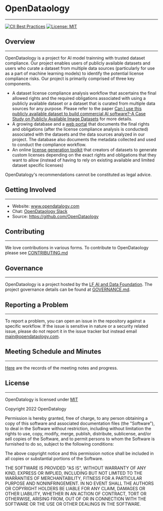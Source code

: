 # OpenDataology

----

[![CII Best Practices](https://bestpractices.coreinfrastructure.org/projects/6032/badge)](https://bestpractices.coreinfrastructure.org/projects/6032) [![License: MIT](https://img.shields.io/badge/License-MIT-yellow.svg)](https://opensource.org/licenses/MIT)

## Overview

----

OpenDataology is a project for AI model trainning with trusted dataset compliance. Our project enables users of publicly available datasets and users who curate a dataset from multiple data sources (particularly for use as a part of machine learning models) to identify the potential license compliance risks. Our project is primarily comprised of three key components. 

* A dataset license compliance analysis workflow that ascertains the final allowed rights and the required obligations associated with using a publicly available dataset or a dataset that is curated from multiple data sources for any purpose. Please refer to the paper [Can I use this publicly available dataset to build commercial AI software?-A Case Study on Publicly Available Image Datasets](Paper_license_compliance.pdf) for more details.
* A growing database and a [web portal](https://github.com/OpenDataology/portal-frontend) that documents the final rights and obligations (after the license compliance analysis is conducted) associated with the datasets and the data sources analyzed in our project. The database also documents the metadata collected and used to conduct the compliance workflow.
* An online [license generation toolkit](https://github.com/OpenDataology/license-generator) that creators of datasets to generate custom licenses depending on the exact rights and obligations that they want to allow (instead of having to rely on existing available and limited dataset specific licenses)

OpenDatalogy's recommendations cannot be constituted as legal advice.

## Getting Involved

----

* Website: www.opendatalogy.com
* Chat: [OpenDataology Slack](https://join.slack.com/t/dataset-license/shared_invite/zt-1823jgzvb-3ExLy22G4fKSaTYdXb9fYQ)
* Source: https://github.com/OpenDataology

## Contributing

----

We love contributions in various forms. To contribute to OpenDataology please see [CONTRIBUTING.md](CONTRIBUTING.md)

## Governance

----

OpenDataology is a project hosted by the [LF AI and Data Foundation](https://lfaidata.foundation). The project governance details can be found at [GOVERNANCE.md](GOVERNANCE.md).

## Reporting a Problem

----

To report a problem, you can open an issue in the repository against a specific workflow. If the issue is sensitive in nature or a security related issue, please do not report it in the issue tracker but instead email main@opendataology.com.

## Meeting Schedule and Minutes

----

[Here](https://github.com/OpenDataology/community) are the records of the meeting notes and progress.

## License

----

OpenDatalogy is licensed under [MIT](https://opensource.org/licenses/MIT)

Copyright 2022 OpenDatalogy

Permission is hereby granted, free of charge, to any person obtaining a copy of this software and associated documentation files (the "Software"), to deal in the Software without restriction, including without limitation the rights to use, copy, modify, merge, publish, distribute, sublicense, and/or sell copies of the Software, and to permit persons to whom the Software is furnished to do so, subject to the following conditions:

The above copyright notice and this permission notice shall be included in all copies or substantial portions of the Software.

THE SOFTWARE IS PROVIDED "AS IS", WITHOUT WARRANTY OF ANY KIND, EXPRESS OR IMPLIED, INCLUDING BUT NOT LIMITED TO THE WARRANTIES OF MERCHANTABILITY, FITNESS FOR A PARTICULAR PURPOSE AND NONINFRINGEMENT. IN NO EVENT SHALL THE AUTHORS OR COPYRIGHT HOLDERS BE LIABLE FOR ANY CLAIM, DAMAGES OR OTHER LIABILITY, WHETHER IN AN ACTION OF CONTRACT, TORT OR OTHERWISE, ARISING FROM, OUT OF OR IN CONNECTION WITH THE SOFTWARE OR THE USE OR OTHER DEALINGS IN THE SOFTWARE.